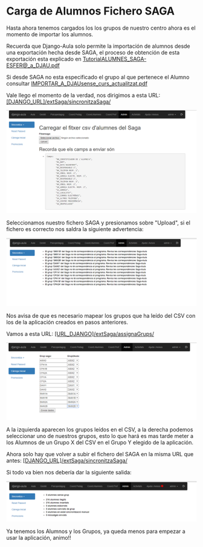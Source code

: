 # Carga de Alumnos Fichero SAGA

Hasta ahora tenemos cargados los los grupos de nuestro centro ahora es el momento de importar los alumnos.

Recuerda que Django-Aula solo permite la importación de alumnos desde una exportación hecha desde SAGA, el proceso de obtención de esta exportación esta explicado en [TutorialALUMNES_SAGA-ESFER@_a_DJAU.pdf](../../../installacio/TutorialALUMNES_SAGA-ESFER@_a_DJAU.pdf)

Si desde SAGA no esta especificado el grupo al que pertenece el Alumno consultar [IMPORTAR_A_DJAUsense_curs_actualitzat.pdf](../../../installacio/IMPORTAR_A_DJAUsense_curs_actualitzat.pdf)

Vale llego el momento de la verdad, nos dirigimos a esta URL: [\[DJANGO\_URL\]/extSaga/sincronitzaSaga/](https://djau.local/extSaga/sincronitzaSaga/) 

![](../../.gitbook/assets/image%20%2813%29.png)

Seleccionamos nuestro fichero SAGA  y presionamos sobre "Upload", si el fichero es correcto nos saldra la siguiente advertencia:

![](../../.gitbook/assets/image%20%2829%29.png)

Nos avisa de que es necesario mapear los grupos que ha leído del CSV con los de la aplicación creados en pasos anteriores.

Vamos a esta URL: [\[URL\_DJANGO\]/extSaga/assignaGrups/](https://djau.local/extSaga/assignaGrups/)

![](../../.gitbook/assets/image%20%2817%29.png)

A la izquierda aparecen los grupos leídos en el CSV, a la derecha podemos seleccionar uno de nuestros grupos, esto lo que hará es mas tarde meter a los Alumnos de un Grupo X del CSV en el Grupo Y elegido de la aplicación.

Ahora solo hay que volver a subir el fichero del SAGA en la misma URL que antes: [\[DJANGO\_URL\]/extSaga/sincronitzaSaga/](https://djau.local/extSaga/sincronitzaSaga/) 

Si todo va bien nos debería dar la siguiente salida:

![](../../.gitbook/assets/image%20%281%29.png)

Ya tenemos los Alumnos y los Grupos, ya queda menos para empezar a usar la aplicación, animo!!

